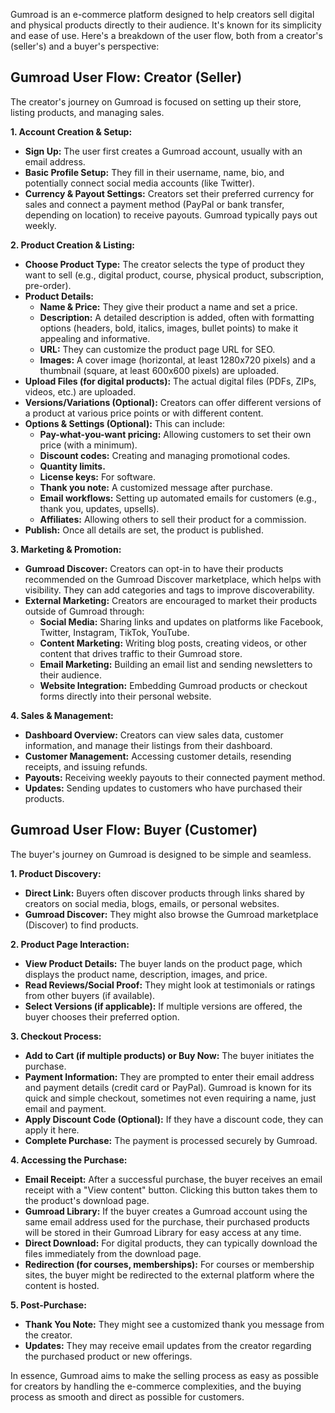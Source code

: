 Gumroad is an e-commerce platform designed to help creators sell digital and physical products directly to their audience. It's known for its simplicity and ease of use. Here's a breakdown of the user flow, both from a creator's (seller's) and a buyer's perspective:

## Gumroad User Flow: Creator (Seller)

The creator's journey on Gumroad is focused on setting up their store, listing products, and managing sales.

**1. Account Creation & Setup:**
* **Sign Up:** The user first creates a Gumroad account, usually with an email address.
* **Basic Profile Setup:** They fill in their username, name, bio, and potentially connect social media accounts (like Twitter).
* **Currency & Payout Settings:** Creators set their preferred currency for sales and connect a payment method (PayPal or bank transfer, depending on location) to receive payouts. Gumroad typically pays out weekly.

**2. Product Creation & Listing:**
* **Choose Product Type:** The creator selects the type of product they want to sell (e.g., digital product, course, physical product, subscription, pre-order).
* **Product Details:**
    * **Name & Price:** They give their product a name and set a price.
    * **Description:** A detailed description is added, often with formatting options (headers, bold, italics, images, bullet points) to make it appealing and informative.
    * **URL:** They can customize the product page URL for SEO.
    * **Images:** A cover image (horizontal, at least 1280x720 pixels) and a thumbnail (square, at least 600x600 pixels) are uploaded.
* **Upload Files (for digital products):** The actual digital files (PDFs, ZIPs, videos, etc.) are uploaded.
* **Versions/Variations (Optional):** Creators can offer different versions of a product at various price points or with different content.
* **Options & Settings (Optional):** This can include:
    * **Pay-what-you-want pricing:** Allowing customers to set their own price (with a minimum).
    * **Discount codes:** Creating and managing promotional codes.
    * **Quantity limits.**
    * **License keys:** For software.
    * **Thank you note:** A customized message after purchase.
    * **Email workflows:** Setting up automated emails for customers (e.g., thank you, updates, upsells).
    * **Affiliates:** Allowing others to sell their product for a commission.
* **Publish:** Once all details are set, the product is published.

**3. Marketing & Promotion:**
* **Gumroad Discover:** Creators can opt-in to have their products recommended on the Gumroad Discover marketplace, which helps with visibility. They can add categories and tags to improve discoverability.
* **External Marketing:** Creators are encouraged to market their products outside of Gumroad through:
    * **Social Media:** Sharing links and updates on platforms like Facebook, Twitter, Instagram, TikTok, YouTube.
    * **Content Marketing:** Writing blog posts, creating videos, or other content that drives traffic to their Gumroad store.
    * **Email Marketing:** Building an email list and sending newsletters to their audience.
    * **Website Integration:** Embedding Gumroad products or checkout forms directly into their personal website.

**4. Sales & Management:**
* **Dashboard Overview:** Creators can view sales data, customer information, and manage their listings from their dashboard.
* **Customer Management:** Accessing customer details, resending receipts, and issuing refunds.
* **Payouts:** Receiving weekly payouts to their connected payment method.
* **Updates:** Sending updates to customers who have purchased their products.

## Gumroad User Flow: Buyer (Customer)

The buyer's journey on Gumroad is designed to be simple and seamless.

**1. Product Discovery:**
* **Direct Link:** Buyers often discover products through links shared by creators on social media, blogs, emails, or personal websites.
* **Gumroad Discover:** They might also browse the Gumroad marketplace (Discover) to find products.

**2. Product Page Interaction:**
* **View Product Details:** The buyer lands on the product page, which displays the product name, description, images, and price.
* **Read Reviews/Social Proof:** They might look at testimonials or ratings from other buyers (if available).
* **Select Versions (if applicable):** If multiple versions are offered, the buyer chooses their preferred option.

**3. Checkout Process:**
* **Add to Cart (if multiple products) or Buy Now:** The buyer initiates the purchase.
* **Payment Information:** They are prompted to enter their email address and payment details (credit card or PayPal). Gumroad is known for its quick and simple checkout, sometimes not even requiring a name, just email and payment.
* **Apply Discount Code (Optional):** If they have a discount code, they can apply it here.
* **Complete Purchase:** The payment is processed securely by Gumroad.

**4. Accessing the Purchase:**
* **Email Receipt:** After a successful purchase, the buyer receives an email receipt with a "View content" button. Clicking this button takes them to the product's download page.
* **Gumroad Library:** If the buyer creates a Gumroad account using the same email address used for the purchase, their purchased products will be stored in their Gumroad Library for easy access at any time.
* **Direct Download:** For digital products, they can typically download the files immediately from the download page.
* **Redirection (for courses, memberships):** For courses or membership sites, the buyer might be redirected to the external platform where the content is hosted.

**5. Post-Purchase:**
* **Thank You Note:** They might see a customized thank you message from the creator.
* **Updates:** They may receive email updates from the creator regarding the purchased product or new offerings.

In essence, Gumroad aims to make the selling process as easy as possible for creators by handling the e-commerce complexities, and the buying process as smooth and direct as possible for customers.